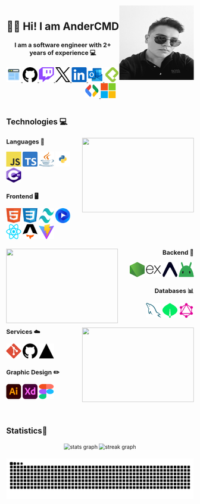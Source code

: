 <!-- <img align="right" height="200" src="https://avatars.githubusercontent.com/u/107501858?v=4"  /> -->
<img align="right" height="200" width="200" src="./Images/Ander.jpg">

###

<h1 align="center">👋🏻 Hi! I am AnderCMD</h1>
<h3 align="center">I am a software engineer with 2+ years of experience 💻</h3>

###

<div align="center">
  <a href="#" target="_blank">
    <img src="./Icons/icons8-web-48.png" width="40" height="40" alt="Portfolio Icon"  />
  </a>
  <a href="https://github.com/AnderCMD" target="_blank">
    <img src="./Icons/github.svg" width="40" height="40" alt="Github Logo"  />
  </a>
  <a href="https://www.twitch.tv/andercmds" target="_blank">
    <img src="./Icons/twitch.svg" width="40" height="40" alt="Twitch Logo"  />
  </a>
  <a href="https://twitter.com/AnderCMDs" target="_blank">
    <img src="./Icons/x.svg" width="40" height="40" alt="X Logo"  />
  </a>
  <a href="https://www.linkedin.com/in/andercmd/" target="_blank">
    <img src="./Icons/linkedin.svg" width="40" height="40" alt="LinkedIn Logo"  />
  </a>
  <a href="mailto:andercmd@outlook.com" target="_blank">
    <img src="./Icons/outlook.svg" width="40" height="40" alt="Correo Icon"  />
  </a>
  <a href="https://platzi.com/p/AnderCMD/" target="_blank">
    <img src="./Icons/platzi.svg" width="40" height="40" alt="Platzi Logo"  />
  </a>
  <a href="https://developers.google.com/profile/u/AnderCMD" target="_blank">
    <img src="./Icons/gdsc.svg" width="40" height="40" alt="Google Dev Logo"  />
  </a>
  <a href="https://learn.microsoft.com/es-es/users/andercmd/" target="_blank">
    <img src="./Icons/microsoft.svg" width="40" height="40" alt="Microsoft Learn Logo"  />
  </a>
</div>

<br clear="both">

<h2 align="left">Technologies 💻</h2>

###

<img align="right" height="200" width="300" src="https://media.dev.to/cdn-cgi/image/width=1000,height=420,fit=cover,gravity=auto,format=auto/https%3A%2F%2Fdev-to-uploads.s3.amazonaws.com%2Fi%2F3lkp9c2b1f2irda7gkya.gif" />

###

<div align="left">
  <h3>Languages 📖</h3>
  <img src="./Icons/javascript.svg" height="40" width="40" alt="Logo Javascript" />
  <img src="./Icons/typescript.svg" height="40" width="40" alt="Logo Typescript" />
  <img src="./Icons/java.svg" height="40" width="40" alt="Logo Java" />
  <img src="./Icons/python.svg" height="40" width="40" alt="Logo Python" />
  <img src="./Icons/csharp.svg" height="40" width="40" alt="Logo C#" />
</div>

<div align="left">
  <h3>Frontend 🖥️</h3>
  <img src="./Icons/html5.svg" height="40" width="40" alt="Logo HTML" />
  <img src="./Icons/css.svg" height="40" width="40" alt="Logo CSS" />
  <img src="./Icons/tailwindcss.svg" height="40" width="40" alt="Logo TailwindCSS" />
  <img src="./Icons/flowbite.svg" height="40" width="40" alt="Logo Flowbite" />
  <img src="./Icons/react.svg" height="40" width="40" alt="Logo React" />
  <img src="./Icons/astro.svg" height="40" width="40" alt="Logo Astro" />
  <img src="./Icons/vitejs.svg" height="40" width="40" alt="Logo ViteJS" />
</div>

###

<img align="left" height="200" width="300" src="https://bilginc.com/editorFiles/4fb239cb.gif" />

<div align="right">
  <h3>Backend 🧠</h3>
  <img src="./Icons/nodejs.svg" height="40" width="40" alt="Logo NodeJS" />
  <img src="./Icons/expressjs.svg" height="40" width="40" alt="Logo ExpressJS" />
  <img src="./Icons/expo.svg" height="40" width="40" alt="Logo Expo" />
  <img src="./Icons/android-icon.svg" height="40" width="40" alt="Logo Android Icon" />
</div>

<div align="right">
  <h3>Databases 📊</h3>
  <img src="./Icons/mysql.svg" height="40" width="40" alt="Logo MySQL" />
  <img src="./Icons/mongodb.svg" height="40" width="40" alt="Logo MongoDB" />
  <img src="./Icons/graphql.svg" height="40" width="40" alt="Logo Graphql" />
</div>

###

<img align="right" height="200" width="300" src="https://camo.githubusercontent.com/9237c6573300eda5848c3bd7f296ea86c1e9d5d4249241502ba70ca4b2689052/68747470733a2f2f63646e2e6472696262626c652e636f6d2f75736572732f323036393430322f73637265656e73686f74732f353537343731382f6769662d346d622e676966" />

<div align="left">
  <h3>Services ☁️</h3>
  <img src="./Icons/git.svg" height="40" width="40" alt="Logo " />
  <img src="./Icons/github.svg" height="40" width="40" alt="Logo " />
  <img src="./Icons/vercel.svg" height="40" width="40" alt="Logo " />
</div>

<div align="left">
  <h3>Graphic Design ✏️</h3>
  <img src="./Icons/illustrator.svg" height="40" width="40" alt="Logo " />
  <img src="./Icons/adobe-xd.svg" height="40" width="40" alt="Logo " />
  <img src="./Icons/figma.svg" height="40" width="40" alt="Logo " />
</div>

###

<br clear="both">

<h2 align="left">Statistics🏅</h2>

###

<div align="center">
  <img src="https://github-readme-stats.vercel.app/api?username=AnderCMD&hide_title=false&hide_rank=false&show_icons=true&include_all_commits=true&count_private=true&disable_animations=false&theme=highcontrast&locale=en&hide_border=false&order=1" height="150" alt="stats graph"  />
  <img src="https://streak-stats.demolab.com?user=AnderCMD&locale=en&mode=daily&theme=highcontrast&hide_border=false&border_radius=5&order=3" height="150" alt="streak graph"  />
</div>

###

<img src="https://raw.githubusercontent.com/AnderCMD/AnderCMD/output/snake.svg" alt="Snake animation" />

###

